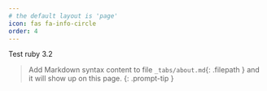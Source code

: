 ```yaml
---
# the default layout is 'page'
icon: fas fa-info-circle
order: 4
---
```


Test ruby 3.2

> Add Markdown syntax content to file `_tabs/about.md`{: .filepath } and it will show up on this page.
{: .prompt-tip }
